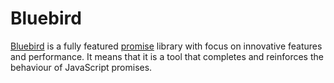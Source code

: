 # Bluebird

[Bluebird](http://bluebirdjs.com/docs/getting-started.html) is a fully featured [promise](/PROMISE.md) library with focus on innovative features and performance. It means that it is a tool that completes and reinforces the behaviour of JavaScript promises.
